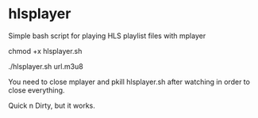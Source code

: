 # hlsplayer
Simple bash script for playing HLS playlist files with mplayer

chmod +x hlsplayer.sh

./hlsplayer.sh url.m3u8


You need to close mplayer and pkill hlsplayer.sh after watching in order to close everything.

Quick n Dirty, but it works.
